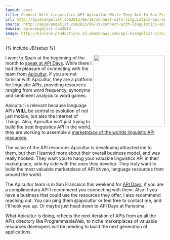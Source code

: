 ```yaml
---
layout: post
title: Connect With Linguistics API Apicultur While They Are In San Francisco
url: http://apievangelist.com2013/06/19/connect-with-linguistics-api-apicultur-while-they-are-in-san-francisco/
source: http://apievangelist.com2013/06/19/connect-with-linguistics-api-apicultur-while-they-are-in-san-francisco/
domain: apievangelist.com2013
image: http://kinlane-productions.s3.amazonaws.com/api-evangelist-site/blog/apicultur-logo.png
---
```

{% include JB/setup %}<p>
     <img src="https://s3.amazonaws.com/kinlane-productions/api-evangelist/apicultur/apicultur-logo.png"  width="225" align="right" />
</p>
<p>
     I went to Spain at the beginning of the month to <a href="http://www.apievangelist.com/2013/06/04/apidays-mediterranea-is-a-wrap/">speak at API Days</a>. While there I had the pleasure of connecting with the team from <a href="http://www.apicultur.com/en/">Apicultur</a>. If you are not familiar with Apicultur, they are a platform for linguistic APIs, providing resources ranging from word frequency, synonyms and sentiment analysis to word games.
</p>
<p>
     Apicultur is relevant because language APIs <strong>WILL</strong> be central to evolution of not just mobile, but also the Internet of Things. Also, Apicultur isn't just trying to build the best linguistics API in the world, they are working to assemble a <a href="https://store.apicultur.com/">marketplace of the worlds linguistic API resources</a>.
</p>
<p>
     The value of the API resources Apicultur is developing attracted me to them, but then I learned more about their overall business model, and was really hooked. They want you to hang your valuable linguistics API in their marketplace, side by side with the ones they develop. They truly want to build the most valuable marketplace of API driven, language resources from around the world.
</p>
<p>
     The Apicultur team is in San Francisco this weekend for <a href="http://sf.apidays.io/">API Days</a>, if you are a complimentary API I recommend you connecting with them. Also if you have a business that could use the resources they offer, I also recommend reaching out. You can ping them @apicultur or feel free to contact me, and I'll hook you up. Or maybe just head down to API Days at Parisoma.
</p>
<p>
     What Apicultur is doing, reflects the next iteration of APIs from an all the APIs directory like ProgrammableWeb, to niche marketplaces of valuable resources developers will be needing to build the next generation of applications.
</p>
